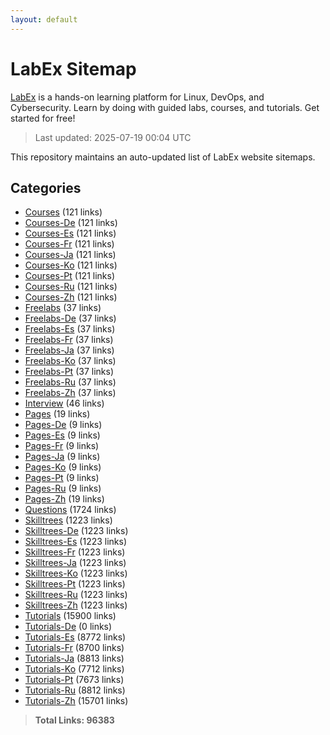 ```yaml
---
layout: default
---
```


# LabEx Sitemap

[LabEx](https://labex.io) is a hands-on learning platform for Linux, DevOps, and Cybersecurity. Learn by doing with guided labs, courses, and tutorials. Get started for free!

> Last updated: 2025-07-19 00:04 UTC

This repository maintains an auto-updated list of LabEx website sitemaps.

## Categories

- [Courses](categories/courses.md) (121 links)
- [Courses-De](categories/courses-de.md) (121 links)
- [Courses-Es](categories/courses-es.md) (121 links)
- [Courses-Fr](categories/courses-fr.md) (121 links)
- [Courses-Ja](categories/courses-ja.md) (121 links)
- [Courses-Ko](categories/courses-ko.md) (121 links)
- [Courses-Pt](categories/courses-pt.md) (121 links)
- [Courses-Ru](categories/courses-ru.md) (121 links)
- [Courses-Zh](categories/courses-zh.md) (121 links)
- [Freelabs](categories/freelabs.md) (37 links)
- [Freelabs-De](categories/freelabs-de.md) (37 links)
- [Freelabs-Es](categories/freelabs-es.md) (37 links)
- [Freelabs-Fr](categories/freelabs-fr.md) (37 links)
- [Freelabs-Ja](categories/freelabs-ja.md) (37 links)
- [Freelabs-Ko](categories/freelabs-ko.md) (37 links)
- [Freelabs-Pt](categories/freelabs-pt.md) (37 links)
- [Freelabs-Ru](categories/freelabs-ru.md) (37 links)
- [Freelabs-Zh](categories/freelabs-zh.md) (37 links)
- [Interview](categories/interview.md) (46 links)
- [Pages](categories/pages.md) (19 links)
- [Pages-De](categories/pages-de.md) (9 links)
- [Pages-Es](categories/pages-es.md) (9 links)
- [Pages-Fr](categories/pages-fr.md) (9 links)
- [Pages-Ja](categories/pages-ja.md) (9 links)
- [Pages-Ko](categories/pages-ko.md) (9 links)
- [Pages-Pt](categories/pages-pt.md) (9 links)
- [Pages-Ru](categories/pages-ru.md) (9 links)
- [Pages-Zh](categories/pages-zh.md) (19 links)
- [Questions](categories/questions.md) (1724 links)
- [Skilltrees](categories/skilltrees.md) (1223 links)
- [Skilltrees-De](categories/skilltrees-de.md) (1223 links)
- [Skilltrees-Es](categories/skilltrees-es.md) (1223 links)
- [Skilltrees-Fr](categories/skilltrees-fr.md) (1223 links)
- [Skilltrees-Ja](categories/skilltrees-ja.md) (1223 links)
- [Skilltrees-Ko](categories/skilltrees-ko.md) (1223 links)
- [Skilltrees-Pt](categories/skilltrees-pt.md) (1223 links)
- [Skilltrees-Ru](categories/skilltrees-ru.md) (1223 links)
- [Skilltrees-Zh](categories/skilltrees-zh.md) (1223 links)
- [Tutorials](categories/tutorials.md) (15900 links)
- [Tutorials-De](categories/tutorials-de.md) (0 links)
- [Tutorials-Es](categories/tutorials-es.md) (8772 links)
- [Tutorials-Fr](categories/tutorials-fr.md) (8700 links)
- [Tutorials-Ja](categories/tutorials-ja.md) (8813 links)
- [Tutorials-Ko](categories/tutorials-ko.md) (7712 links)
- [Tutorials-Pt](categories/tutorials-pt.md) (7673 links)
- [Tutorials-Ru](categories/tutorials-ru.md) (8812 links)
- [Tutorials-Zh](categories/tutorials-zh.md) (15701 links)

> **Total Links: 96383**
